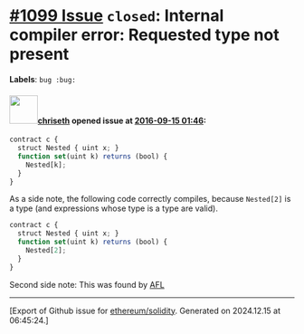 # [\#1099 Issue](https://github.com/ethereum/solidity/issues/1099) `closed`: Internal compiler error: Requested type not present
**Labels**: `bug :bug:`


#### <img src="https://avatars.githubusercontent.com/u/9073706?v=4" width="50">[chriseth](https://github.com/chriseth) opened issue at [2016-09-15 01:46](https://github.com/ethereum/solidity/issues/1099):

``` js
contract c {
  struct Nested { uint x; }
  function set(uint k) returns (bool) {
    Nested[k];
  }
}
```

As a side note, the following code correctly compiles, because `Nested[2]` is a type (and expressions whose type is a type are valid).

``` js
contract c {
  struct Nested { uint x; }
  function set(uint k) returns (bool) {
    Nested[2];
  }
}
```

Second side note: This was found by [AFL](http://lcamtuf.coredump.cx/afl/)





-------------------------------------------------------------------------------



[Export of Github issue for [ethereum/solidity](https://github.com/ethereum/solidity). Generated on 2024.12.15 at 06:45:24.]
